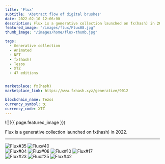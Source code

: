 ```yaml
---
title: 'Flux'
subtitle: 'Abstract flow of digital brushes'
date: 2022-02-10 12:06:00
description: Flux is a generative collection launched on fx(hash) in 2022. 
featured_image: "/images/flux/Flux08.jpg"
thumb_image: "/images/home/flux-thumb.jpg"

tags:
  - Generative collection
  - Animated
  - NFT
  - fx(hash)
  - Tezos
  - XTZ
  - 47 editions


marketplace: fx(hash)
marketplace_link: https://www.fxhash.xyz/generative/9012

blockchain_name: Tezos
currency_symbol: ꜩ
currency_code: XTZ
---
```


![]({{ page.featured_image }})


Flux is a generative collection launched on fx(hash) in 2022. 

---

<div class="gallery" data-columns="2">
	<img src="/images/flux/Flux35.jpg" title="Flux#35">
	<img src="/images/flux/Flux40.jpg" title="Flux#40">
</div>

<div class="gallery" data-columns="4">
	<img src="/images/flux/Flux04.jpg" title="Flux#04">
	<img src="/images/flux/Flux08.jpg" title="Flux#08">
	<img src="/images/flux/Flux10.jpg" title="Flux#10">
	<img src="/images/flux/Flux17.jpg" title="Flux#17">
</div>

<div class="gallery" data-columns="3">
	<img src="/images/flux/Flux23.jpg" title="Flux#23">
	<img src="/images/flux/Flux25.jpg" title="Flux#25">
	<img src="/images/flux/Flux42.jpg" title="Flux#42">
</div>
